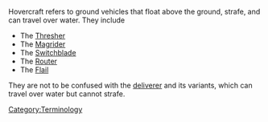 Hovercraft refers to ground vehicles that float above the ground,
strafe, and can travel over water. They include

-   The [Thresher](Thresher "wikilink")
-   The [Magrider](Magrider "wikilink")
-   The [Switchblade](Switchblade "wikilink")
-   The [Router](Router "wikilink")
-   The [Flail](Flail "wikilink")

They are not to be confused with the [deliverer](deliverer "wikilink")
and its variants, which can travel over water but cannot strafe.

[Category:Terminology](Category:Terminology "wikilink")